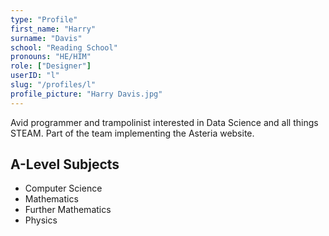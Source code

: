 ```yaml
---
type: "Profile"
first_name: "Harry"
surname: "Davis"
school: "Reading School"
pronouns: "HE/HIM"
role: ["Designer"]
userID: "l"
slug: "/profiles/l"
profile_picture: "Harry Davis.jpg"
---
```


Avid programmer and trampolinist interested in Data Science and all things STEAM. Part of the team implementing the Asteria website.

## A-Level Subjects

- Computer Science
- Mathematics
- Further Mathematics
- Physics
    